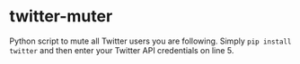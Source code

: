 # twitter-muter
Python script to mute all Twitter users you are following.
Simply `pip install twitter` and then enter your Twitter API credentials on line 5.
